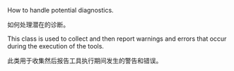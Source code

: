 How to handle potential diagnostics.

如何处理潜在的诊断。

This class is used to collect and then report warnings and errors that occur during the execution
of the tools.

此类用于收集然后报告工具执行期间发生的警告和错误。